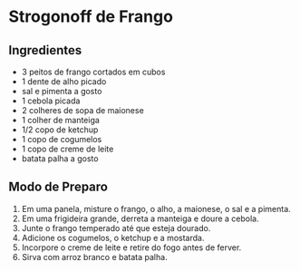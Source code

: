 # Strogonoff de Frango

## Ingredientes

 - 3  peitos de frango  cortados em cubos
 - 1 dente de alho picado
 - sal e pimenta a gosto
 - 1 cebola picada
 - 2 colheres de sopa de maionese
 - 1 colher de manteiga 
 - 1/2 copo de ketchup
 - 1 copo de cogumelos 
 - 1 copo de creme de leite 
 - batata palha a gosto 

## Modo de Preparo

1.  Em uma panela, misture o frango, o alho, a maionese, o sal e a pimenta.
2.  Em uma frigideira grande, derreta a manteiga e doure a cebola.
3.  Junte o frango temperado até que esteja dourado.
4.  Adicione os cogumelos, o ketchup e a mostarda.
5.  Incorpore o creme de leite e retire do fogo antes de ferver.
6. Sirva com arroz branco e batata palha.
